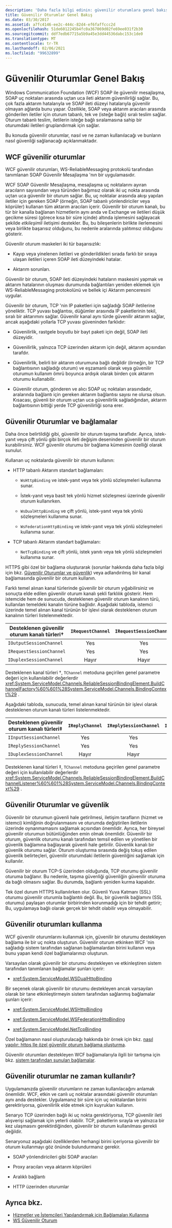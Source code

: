 ```yaml
---
description: 'Daha fazla bilgi edinin: güvenilir oturumlara genel bakış'
title: Güvenilir Oturumlar Genel Bakış
ms.date: 03/30/2017
ms.assetid: a7fc4146-ee2c-444c-82d4-ef6faffccc2d
ms.openlocfilehash: 51de6012245b4fc0a367069d02fe69ee031f2b30
ms.sourcegitcommit: ddf7edb67715a5b9a45e3dd44536dabc153c1de0
ms.translationtype: MT
ms.contentlocale: tr-TR
ms.lasthandoff: 02/06/2021
ms.locfileid: "99632899"
---
```

# <a name="reliable-sessions-overview"></a>Güvenilir Oturumlar Genel Bakış

Windows Communication Foundation (WCF) SOAP ile güvenilir mesajlaşma, SOAP uç noktaları arasında uçtan uca ileti aktarım güvenilirliği sağlar. Bu, çok fazla aktarım hatalarıyla ve SOAP ileti düzeyi hatalarıyla güvenilir olmayan ağlarda bunu yapar. Özellikle, SOAP veya aktarım aracıları arasında gönderilen iletiler için oturum tabanlı, tek ve (isteğe bağlı) sıralı teslim sağlar. Oturum tabanlı teslim, iletilerin isteğe bağlı sıralamasına sahip bir oturumdaki iletileri gruplandırmak için sağlar.

Bu konuda güvenilir oturumlar, nasıl ve ne zaman kullanılacağı ve bunların nasıl güvenliği sağlanacağı açıklanmaktadır.

## <a name="wcf-reliable-sessions"></a>WCF güvenilir oturumlar

WCF güvenilir oturumları, WS-ReliableMessaging protokolü tarafından tanımlanan SOAP Güvenilir Mesajlaşma 'nın bir uygulamasıdır.

WCF SOAP Güvenilir Mesajlaşma, mesajlaşma uç noktalarını ayıran aracıların sayısından veya türünden bağımsız olarak iki uç nokta arasında uçtan uca güvenilir bir oturum sağlar. Bu, uç noktalar arasında akışı yapılan iletiler için gereken SOAP (örneğin, SOAP tabanlı yönlendiriciler veya köprüler) kullanan tüm aktarım aracıları içerir. Güvenilir bir oturum kanalı, bu tür bir kanalla bağlanan hizmetlerin aynı anda ve Exchange ve iletileri düşük gecikme süresi (görece kısa bir süre içinde) altında işlemesini sağlayacak şekilde *etkileşimli* iletişimi destekler. Bu, bu bileşenlerin birlikte ilerlemesini veya birlikte başarısız olduğunu, bu nedenle aralarında yalıtımsız olduğunu gösterir.

Güvenilir oturum maskeleri iki tür başarısızlık:

- Kayıp veya yinelenen iletileri ve gönderildikleri sırada farklı bir sıraya ulaşan iletileri içeren SOAP ileti düzeyindeki hatalar.

- Aktarım sorunları.

Güvenilir bir oturum, SOAP ileti düzeyindeki hataların maskesini yapmak ve aktarım hatalarının oluşması durumunda bağlantıları yeniden eklemek için WS-ReliableMessaging protokolünü ve bellek içi Aktarım penceresini uygular.

Güvenilir bir oturum, TCP 'nin IP paketleri için sağladığı SOAP iletilerine yöneliktir. TCP yuvası bağlantısı, düğümler arasında IP paketlerinin tekil, sıralı bir aktarımını sağlar. Güvenilir kanal aynı türde güvenilir aktarım sağlar, ancak aşağıdaki yollarla TCP yuvası güveninden farklıdır:

- Güvenilirlik, rastgele boyutlu bir bayt paketi için değil, SOAP ileti düzeyidir.

- Güvenilirlik, yalnızca TCP üzerinden aktarım için değil, aktarım açısından tarafdır.

- Güvenilirlik, belirli bir aktarım oturumuna bağlı değildir (örneğin, bir TCP bağlantısının sağladığı oturum) ve eşzamanlı olarak veya güvenilir oturumun kullanım ömrü boyunca ardışık olarak birden çok aktarım oturumu kullanabilir.

- Güvenilir oturum, gönderen ve alıcı SOAP uç noktaları arasındadır, aralarında bağlantı için gereken aktarım bağlantısı sayısı ne olursa olsun. Kısacası, güvenli bir oturum uçtan uca güvenilirlik sağladığından, aktarım bağlantısının bittiği yerde TCP güvenilirliği sona erer.

## <a name="reliable-sessions-and-bindings"></a>Güvenilir Oturumlar ve bağlamalar

Daha önce belirtildiği gibi, güvenilir bir oturum taşıma taraflıdır. Ayrıca, istek-yanıt veya çift yönlü gibi birçok ileti değişim deseninden güvenilir bir oturum kurabilirsiniz. WCF güvenilir oturumu bir bağlama kümesinin özelliği olarak sunulur.

Kullanan uç noktalarda güvenilir bir oturum kullanın:

- HTTP tabanlı Aktarım standart bağlamaları:

  - `WsHttpBinding` ve istek-yanıt veya tek yönlü sözleşmeleri kullanıma sunar.

  - İstek-yanıt veya basit tek yönlü hizmet sözleşmesi üzerinde güvenilir oturum kullanırken.

  - `WsDualHttpBinding` ve çift yönlü, istek-yanıt veya tek yönlü sözleşmeleri kullanıma sunar.

  - `WsFederationHttpBinding` ve istek-yanıt veya tek yönlü sözleşmeleri kullanıma sunar.

- TCP tabanlı Aktarım standart bağlamaları:

  - `NetTcpBinding` ve çift yönlü, istek yanıtı veya tek yönlü sözleşmeleri kullanıma sunar.

HTTPS gibi özel bir bağlama oluşturarak (sorunlar hakkında daha fazla bilgi için bkz. <a href="#reliable-sessions-and-security">Güvenilir Oturumlar ve güvenlik</a>) veya adlandırılmış bir kanal bağlamasında güvenilir bir oturum kullanın.

Farklı temel alınan kanal türlerinde güvenilir bir oturum yığabilirsiniz ve sonuçta elde edilen güvenilir oturum kanalı şekli farklılık gösterir. Hem istemcide hem de sunucuda, desteklenen güvenilir oturum kanalının türü, kullanılan temeldeki kanalın türüne bağlıdır. Aşağıdaki tabloda, istemci üzerinde temel alınan kanal türünün bir işlevi olarak desteklenen oturum kanalının türleri listelenmektedir.

| Desteklenen güvenilir oturum kanalı türleri&#8224; | `IRequestChannel` | `IRequestSessionChannel` | `IDuplexChannel` | `IDuplexSessionChannel` |
| ----------------------------------------------- | :---------------: | :----------------------: | :--------------: | :---------------------: |
| `IOutputSessionChannel`                         | Yes               | Yes                      | Yes              | Yes                     |
| `IRequestSessionChannel`                        | Yes               | Yes                      | Hayır               | Hayır                      |
| `IDuplexSessionChannel`                         | Hayır                | Hayır                       | Yes              | Yes                     |

Desteklenen kanal türleri &#8224;, `TChannel` metoduna geçirilen genel parametre değeri için kullanılabilir değerlerdir <xref:System.ServiceModel.Channels.ReliableSessionBindingElement.BuildChannelFactory%60%601%28System.ServiceModel.Channels.BindingContext%29> .

Aşağıdaki tabloda, sunucuda, temel alınan kanal türünün bir işlevi olarak desteklenen oturum kanalı türleri listelenmektedir.

| Desteklenen güvenilir oturum kanalı türleri&#8225; | `IReplyChannel` | `IReplySessionChannel` | `IDuplexChannel` | `IDuplexSessionChannel` |
| ----------------------------------------------- | :-------------: | :--------------------: | :--------------: | :---------------------: |
| `IInputSessionChannel`                          | Yes             | Yes                    | Yes              | Yes                     |
| `IReplySessionChannel`                          | Yes             | Yes                    | Hayır               | Hayır                      |
| `IDuplexSessionChannel`                         | Hayır              | Hayır                     | Yes              | Yes                     |

Desteklenen kanal türleri &#8225;, `TChannel` metoduna geçirilen genel parametre değeri için kullanılabilir değerlerdir <xref:System.ServiceModel.Channels.ReliableSessionBindingElement.BuildChannelListener%60%601%28System.ServiceModel.Channels.BindingContext%29> .

## <a name="reliable-sessions-and-security"></a>Güvenilir Oturumlar ve güvenlik

Güvenilir bir oturumun güvenli hale getirilmesi, iletişim tarafların (hizmet ve istemci) kimliğinin doğrulanmasını ve oturumda değiştirilen iletilerin üzerinde oynanmamasını sağlamak açısından önemlidir. Ayrıca, her bireysel güvenilir oturumun bütünlüğünden emin olmak önemlidir. Güvenilir bir oturum, güvenlik oturumu kanalı tarafından temsil edilen ve yönetilen bir güvenlik bağlamına bağlayarak güvenli hale getirilir. Güvenlik kanalı bir güvenlik oturumu sağlar. Oturum oluşturma sırasında değiş tokuş edilen güvenlik belirteçleri, güvenilir oturumdaki iletilerin güvenliğini sağlamak için kullanılır.

Güvenilir bir oturum TCP-S üzerinden olduğunda, TCP oturumu güvenilir oturuma bağlanır. Bu nedenle, taşıma güvenliği güvenliğin güvenilir oturuma da bağlı olmasını sağlar. Bu durumda, bağlantı yeniden kurma kapalıdır.

Tek özel durum HTTPS kullanılırken olur. Güvenli Yuva Katmanı (SSL) oturumu güvenilir oturumla bağlantılı değil. Bu, bir güvenlik bağlamını (SSL oturumu) paylaşan oturumlar birbirinden korunmadığı için bir tehdit getirir; Bu, uygulamaya bağlı olarak gerçek bir tehdit olabilir veya olmayabilir.

## <a name="using-reliable-sessions"></a>Güvenilir oturumları kullanma

WCF güvenilir oturumlarını kullanmak için, güvenilir bir oturumu destekleyen bağlama ile bir uç nokta oluşturun. Güvenilir oturum etkinken WCF 'nin sağladığı sistem tarafından sağlanan bağlamalardan birini kullanın veya bunu yapan kendi özel bağlamalarınızı oluşturun.

Varsayılan olarak güvenilir bir oturumu destekleyen ve etkinleştiren sistem tarafından tanımlanan bağlamalar şunları içerir:

- <xref:System.ServiceModel.WSDualHttpBinding>

Bir seçenek olarak güvenilir bir oturumu destekleyen ancak varsayılan olarak bir tane etkinleştirmeyin sistem tarafından sağlanmış bağlamalar şunları içerir:

- <xref:System.ServiceModel.WSHttpBinding>

- <xref:System.ServiceModel.WSFederationHttpBinding>

- <xref:System.ServiceModel.NetTcpBinding>

Özel bağlamanın nasıl oluşturulacağı hakkında bir örnek için bkz. [nasıl yapılır: https Ile özel güvenilir oturum bağlama oluşturma](how-to-create-a-custom-reliable-session-binding-with-https.md).

Güvenilir oturumları destekleyen WCF bağlamalarıyla ilgili bir tartışma için bkz. [sistem tarafından sunulan bağlamalar](../system-provided-bindings.md).

## <a name="when-to-use-reliable-sessions"></a>Güvenilir oturumlar ne zaman kullanılır?

Uygulamanızda güvenilir oturumların ne zaman kullanılacağını anlamak önemlidir. WCF, etkin ve canlı uç noktalar arasındaki güvenilir oturumları aynı anda destekler. Uygulamanız bir süre için uç noktalardan birini gerektiriyorsa, güvenilirlik elde etmek için kuyrukları kullanın.

Senaryo TCP üzerinden bağlı iki uç nokta gerektiriyorsa, TCP güvenilir ileti alışverişi sağlamak için yeterli olabilir. TCP, paketlerin sırayla ve yalnızca bir kez ulaşmasını gerektirdiğinden, güvenilir bir oturum kullanılması gerekli değildir.

Senaryonuz aşağıdaki özelliklerden herhangi birini içeriyorsa güvenilir bir oturum kullanmayı göz önünde bulundurmanız gerekir.

- SOAP yönlendiricileri gibi SOAP aracıları

- Proxy aracıları veya aktarım köprüleri

- Aralıklı bağlantı

- HTTP üzerinden oturumlar

## <a name="see-also"></a>Ayrıca bkz.

- [Hizmetler ve İstemcileri Yapılandırmak için Bağlamaları Kullanma](../using-bindings-to-configure-services-and-clients.md)
- [WS Güvenilir Oturum](../samples/ws-reliable-session.md)
